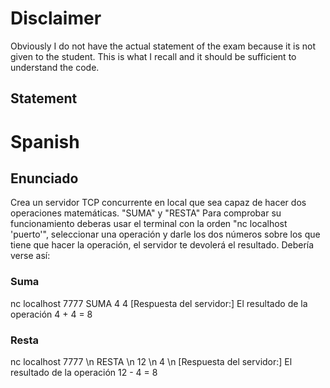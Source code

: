 # Disclaimer
Obviously I do not have the actual statement of the exam because it is not given to the student.
This is what I recall and it should be sufficient to understand the code.
## Statement
# Spanish
## Enunciado
Crea un servidor TCP concurrente en local que sea capaz de hacer dos operaciones matemáticas. "SUMA" y "RESTA" 
Para comprobar su funcionamiento deberas usar el terminal con la orden "nc localhost 'puerto'", seleccionar una operación
y darle los dos números sobre los que tiene que hacer la operación, el servidor te devolerá el resultado. Debería verse así:

### Suma
nc localhost 7777
SUMA
4
4
[Respuesta del servidor:] El resultado de la operación 4 + 4 = 8
### Resta
nc localhost 7777 \n
RESTA \n
12 \n
4  \n
[Respuesta del servidor:] El resultado de la operación 12 - 4 = 8
